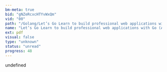 ```yaml
---
bm-meta: true
bid: "gNZeRcxcHTYvWxQm"
vid: "00"
path: "/Golang/Let’s Go Learn to build professional web applications with Go (Alex Edwards) (Z-Library).pdf"
name: "Let’s Go Learn to build professional web applications with Go (Alex Edwards) (Z-Library)"
ext: pdf
visual: false
type: "unknown"
status: "unread"
progress: 48
---
```

undefined
